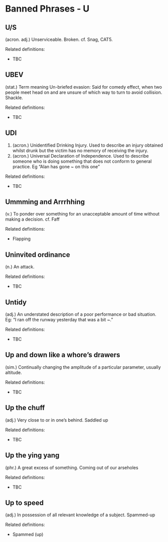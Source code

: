 # Banned Phrases - U

## U/S

(acron. adj.) Unserviceable. Broken. cf. Snag, CAT5.

Related definitions:

- TBC

## UBEV

(stat.) Term meaning Un-briefed evasion: Said for comedy effect, when two people meet head on and are unsure of which way to turn to avoid collision. Shackle.

Related definitions:

- TBC

## UDI

1. (acron.) Unidentified Drinking Injury. Used to describe an injury obtained whilst drunk but the victim has no memory of receiving the injury. 
2. (acron.) Universal Declaration of Independence. Used to describe someone who is doing something that does not conform to general practice. Eg “Alan has gone ~ on this one”

Related definitions:

- TBC

## Ummming and Arrrhhing

(v.) To ponder over something for an unacceptable amount of time without making a decision. cf. Faff

Related definitions:

- Flapping

## Uninvited ordinance

(n.) An attack.

Related definitions:

- TBC

## Untidy

(adj.) An understated description of a poor performance or bad situation. Eg: “I ran off the runway yesterday that was a bit ~.”

Related definitions:

- TBC

## Up and down like a whore’s drawers

(sim.) Continually changing the amplitude of a particular parameter, usually altitude.

Related definitions:

- TBC

## Up the chuff

(adj.) Very close to or in one’s behind. Saddled up

Related definitions:

- TBC

## Up the ying yang

(phr.) A great excess of something. Coming out of our arseholes

Related definitions:

- TBC

## Up to speed

(adj.) In possession of all relevant knowledge of a subject. Spammed-up

Related definitions:

- Spammed (up)


